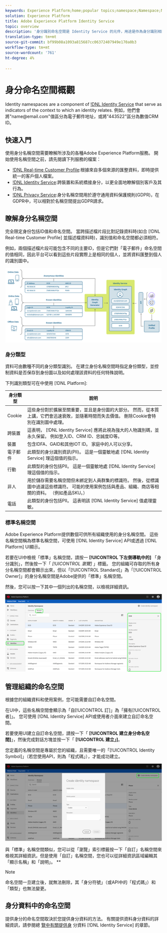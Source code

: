 ```yaml
---
keywords: Experience Platform;home;popular topics;namespace;Namespace;Namespaces;namespaces;identity namespace;Identity namespace;identity;Identity;Identity service;identity service
solution: Experience Platform
title: Adobe Experience Platform Identity Service
topic: overview
description: '身分識別命名空間是 Identity Service 的元件，用途是作為身分識別相關內容的指標。例如，他們會將"name<span>@email.com"值區分為電子郵件地址，或將"443522"區分為數值CRM ID。 '
translation-type: tm+mt
source-git-commit: bf99b08a1093a815687cc06372407949e170a0b3
workflow-type: tm+mt
source-wordcount: '761'
ht-degree: 4%

---
```



# 身分命名空間概觀

Identity namespaces are a component of [!DNL Identity Service](./home.md) that serve as indicators of the context to which an identity relates. 例如，他們會將&quot;name<span>@email.com&quot;值區分為電子郵件地址，或將&quot;443522&quot;區分為數值CRM ID。

## 快速入門

使用身分名稱空間需要瞭解所涉及的各種Adobe Experience Platform服務。 開始使用名稱空間之前，請先閱讀下列服務的檔案：

- [!DNL Real-time Customer Profile](../profile/home.md):根據來自多個來源的匯整資料，即時提供統一的客戶個人檔案。
- [!DNL Identity Service](./home.md):跨裝置和系統橋接身分，以更全面地瞭解個別客戶及其行為。
- [!DNL Privacy Service](../privacy-service/home.md):身分名稱空間用於遵守通用資料保護規則(GDPR)，在GDPR中，可以相對於名稱空間提出GDPR請求。

## 瞭解身分名稱空間

完全限定身份包括ID值和命名空間。 當跨描述檔片段比對記錄資料時(如合 [!DNL Real-time Customer Profile] 並描述檔資料時)，識別值和命名空間都必須相符。

例如，兩個描述檔片段可能包含不同的主要ID，但是它們對「電子郵件」命名空間的值相同，因此平台可以看到這些片段實際上是相同的個人，並將資料匯整到個人的識別圖中。

![](images/identity-service-stitching.png)

### 身分類型

資料可由數種不同的身分類型識別。 在建立身份名稱空間時指定身份類型，並控制資料是否保存到身份圖以及如何處理該資料的任何特殊說明。

下列識別類型可在中使用 [!DNL Platform]:

| 身分類型 | 說明 |
| --- | --- |
| Cookie | 這些身份對於擴展至關重要，並且是身份圖的大部分。 然而，從本質上講，它們會迅速衰敗，並隨著時間而失去價值。 刪除Cookie會特別在識別圖中處理。 |
| 跨裝置 | 這表明， [!DNL Identity Service] 應將此視為強大的人物識別碼，並永久保留。 例如登入ID、CRM ID、忠誠度ID等。 |
| 裝置 | 包含IDFA、GAID和其他IOT ID。 家庭中的人可以分享。 |
| 電子郵件 | 此類型的身分識別資訊(PII)。 這是一個靈敏地處 [!DNL Identity Service] 理這個值的指示。 |
| 行動 | 此類型的身份包括PII。 這是一個靈敏地處 [!DNL Identity Service] 理這個值的指示。 |
| 非人 | 用於儲存需要名稱空間但未綁定到人員群集的標識符。 然後，從標識圖中過濾這些標識符。 可能的使用案例包括與產品、組織、商店等相關的資料。 （例如產品SKU。） |
| 電話 | 此類型的身份包括PII。 這表明該 [!DNL Identity Service] 值處理靈敏。 |

### 標準名稱空間

Adobe Experience Platform提供數個可供所有組織使用的身分名稱空間。 這些名稱空間稱為標準名稱空間，可使用 [!DNL Identity Service] API或透過 [!DNL Platform] UI顯示。

若要在UI中檢視「標準」名稱空間，請按一 **[!UICONTROL 下左側導軌中的]** 「身分識別」，然後按一下「 *[!UICONTROL 瀏覽]* 」標籤。 您的組織可存取的所有身分名稱空間都會顯示出來，但以「[!UICONTROL Standard]」為「[!UICONTROL Owner]」的身分名稱空間是Adobe提供的「標準」名稱空間。

然後，您可以按一下其中一個列出的名稱空間，以檢視詳細資訊。

![](./images/standard-namespace-detail.png)

## 管理組織的命名空間

根據您的組織資料和使用案例，您可能需要自訂命名空間。

在UI中，這些名稱空間會顯示為「自[!UICONTROL 訂]」為「擁有[!UICONTROL 者]」。 您可使用 [!DNL Identity Service] API或使用者介面來建立自訂命名空間。

若要使用UI建立自訂命名空間，請按一下「 **[!UICONTROL 建立身分命名空間]**」，然後完成對話方塊並按一下「 **[!UICONTROL 建立」]**。

您定義的名稱空間是專屬於您的組織，且需要唯一的「[!UICONTROL Identity Symbol]」（若您使用API，則為「程式碼」），才能成功建立。

![](./images/create-identity-namespace.png)

與「標準」名稱空間類似，您可以從「瀏覽」索引標籤按一下「自訂」名稱空間來檢視其詳細資訊，但是使用「自訂」名稱空間，您也可以從詳細資訊區域編輯其「顯示名稱」和「說明」。 **

>[!NOTE]
>
>命名空間一旦建立後，就無法刪除，其「身分符號」（或API中的「程式碼」）和「類型」也無法變更。

## 身分資料中的命名空間

提供身分的命名空間取決於您提供身分資料的方法。 有關提供資料身分資料的詳細資訊，請參閱總 [覽中有關提供身](./home.md#supplying-identity-data-to-identity-service) 分資料 [!DNL Identity Service] 的章節。
